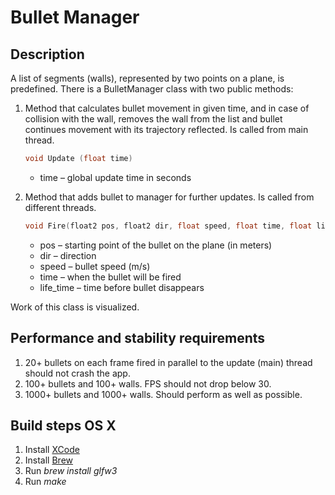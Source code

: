 # Bullet Manager

## Description

A list of segments (walls), represented by two points on a plane, is predefined.
There is a BulletManager class with two public methods:

1. Method that calculates bullet movement in given time, and in case of collision with the wall, removes the wall from the list and bullet continues movement with its trajectory reflected. Is called from main thread.

    ````C++
    void Update (float time)
    ````

    * time – global update time in seconds
1. Method that adds bullet to manager for further updates. Is called from different threads.

    ````C++
    void Fire(float2 pos, float2 dir, float speed, float time, float life_time);
    ````

    * pos – starting point of the bullet on the plane (in meters)
    * dir – direction
    * speed – bullet speed (m/s)
    * time – when the bullet will be fired
    * life_time – time before bullet disappears

Work of this class is visualized.

## Performance and stability requirements

1. 20+ bullets on each frame fired in parallel to the update (main) thread should not crash the app.
1. 100+ bullets and 100+ walls. FPS should not drop below 30.
1. 1000+ bullets and 1000+ walls. Should perform as well as possible.

## Build steps OS X

1. Install [XCode](https://developer.apple.com/xcode/)
1. Install [Brew](https://brew.sh)
1. Run *brew install glfw3*
1. Run *make*
